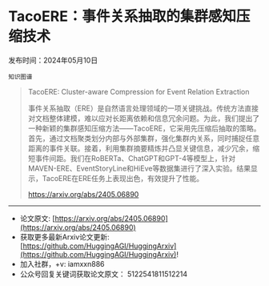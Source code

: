 # TacoERE：事件关系抽取的集群感知压缩技术
发布时间：2024年05月10日

`知识图谱`
> TacoERE: Cluster-aware Compression for Event Relation Extraction
>
> 事件关系抽取（ERE）是自然语言处理领域的一项关键挑战。传统方法直接对文档整体建模，难以应对长距离依赖和信息冗余问题。为此，我们提出了一种新颖的集群感知压缩方法——TacoERE，它采用先压缩后抽取的策略。首先，通过文档聚类划分内部与外部集群，强化集群内关系，同时捕捉任意距离的事件关联。接着，利用集群摘要精炼并凸显关键信息，减少冗余，缩短事件间距。我们在RoBERTa、ChatGPT和GPT-4等模型上，针对MAVEN-ERE、EventStoryLine和HiEve等数据集进行了深入实验。结果显示，TacoERE在ERE任务上表现出色，有效提升了性能。
>
> https://arxiv.org/abs/2405.06890


<hr />

- 论文原文: [https://arxiv.org/abs/2405.06890](https://arxiv.org/abs/2405.06890)
- 获取更多最新Arxiv论文更新: [https://github.com/HuggingAGI/HuggingArxiv](https://github.com/HuggingAGI/HuggingArxiv)!
- 加入社群，+v: iamxxn886
- 公众号回复关键词获取论文原文： 5122541811512214